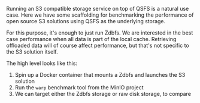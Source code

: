 Running an S3 compatible storage service on top of QSFS is a natural use case. Here we have some scaffolding for benchmarking the performance of open source S3 solutions using QSFS as the underlying storage.

For this purpose, it's enough to just run Zdbfs. We are interested in the best case performance when all data is part of the local cache. Retrieving offloaded data will of course affect performance, but that's not specific to the S3 solution itself.

The high level looks like this:

1. Spin up a Docker container that mounts a Zdbfs and launches the S3 solution
2. Run the `warp` benchmark tool from the MinIO project
3. We can target either the Zdbfs storage or raw disk storage, to compare
